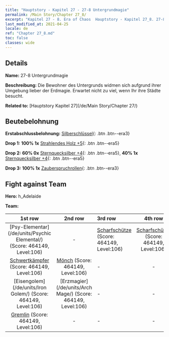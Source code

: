 ```yaml
---
title: "Hauptstory - Kapitel 27 - 27-8 Untergrundmagie"
permalink: /Main Story/Chapter 27_8/
excerpt: "Kapitel 27 - 8. Era of Chaos  Hauptstory - Kapitel 27_8. 27-8 Untergrundmagie"
last_modified_at: 2021-04-25
locale: de
ref: "Chapter 27_8.md"
toc: false
classes: wide
---
```


## Details

 **Name:** 27-8 Untergrundmagie

 **Beschreibung:** Die Bewohner des Untergrunds widmen sich aufgrund ihrer Umgebung lieber der Erdmagie. Erwartet nicht zu viel, wenn Ihr ihre Städte besucht.

 **Related to:** [Hauptstory Kapitel 27](/de/Main Story/Chapter 27/)

## Beutebelohnung

 **Erstabschlussbelohnung:** [Silberschlüssel](/ItemsDE/con_693/){: .btn .btn--era3}

 **Drop 1:** **100% 1x** [Strahlendes Holz +5](/ItemsDE/mat_97/){: .btn .btn--era5}

 **Drop 2:** **60% 0x** [Sternquecksilber +4](/ItemsDE/mat_91/){: .btn .btn--era5}, **40% 1x** [Sternquecksilber +4](/ItemsDE/mat_91/){: .btn .btn--era5}

 **Drop 3:** **100% 1x** [Zauberspruchrollen](/ItemsDE/con_694/){: .btn .btn--era3}


## Fight against Team
 **Hero:** h_Adelaide

 **Team:**


  | 1st row | 2nd row | 3rd row | 4th row |
  |:----:|:----:|:----|:----:|
  | [Psy-Elementar](/de/units/Psychic Elemental/) (Score: 464149, Level:106)  | - | [Scharfschütze](/de/units/Marksman/) (Score: 464149, Level:106)  | [Scharfschütze](/de/units/Marksman/) (Score: 464149, Level:106)  |
  | [Schwertkämpfer](/de/units/Swordsman/) (Score: 464149, Level:106)  | [Mönch](/de/units/Monk/) (Score: 464149, Level:106)  | - | - |
  | [Eisengolem](/de/units/Iron Golem/) (Score: 464149, Level:106)  | [Erzmagier](/de/units/Arch Mage/) (Score: 464149, Level:106)  | - | - |
  | [Gremlin](/de/units/Gremlin/) (Score: 464149, Level:106)  | - | - | - |



